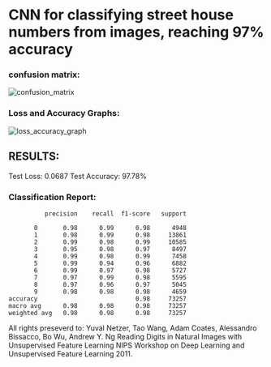 # CNN for classifying street house numbers from images, reaching 97% accuracy


### confusion matrix:
![confusion_matrix](https://github.com/user-attachments/assets/6aecfa33-092d-4051-b947-b8473c2624de)


### Loss and Accuracy Graphs:
![loss_accuracy_graph](https://github.com/user-attachments/assets/f2997ac3-4f72-4efa-86f7-ddcc0f5e82b3)


## RESULTS:
Test Loss: 0.0687
Test Accuracy: 97.78%

### Classification Report:
              precision    recall  f1-score   support

           0       0.98      0.99      0.98      4948
           1       0.98      0.99      0.98     13861
           2       0.99      0.98      0.99     10585
           3       0.95      0.98      0.97      8497
           4       0.99      0.98      0.99      7458
           5       0.99      0.94      0.96      6882
           6       0.99      0.97      0.98      5727
           7       0.97      0.99      0.98      5595
           8       0.97      0.96      0.97      5045
           9       0.98      0.98      0.98      4659
    accuracy                           0.98     73257
    macro avg      0.98      0.98      0.98     73257
    weighted avg   0.98      0.98      0.98     73257


All rights preseverd to:
Yuval Netzer, Tao Wang, Adam Coates, Alessandro Bissacco, Bo Wu, Andrew Y. Ng 
Reading Digits in Natural Images with Unsupervised Feature Learning NIPS Workshop on Deep Learning and Unsupervised Feature Learning 2011.

